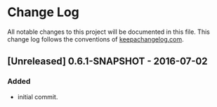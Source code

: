 # Change Log
All notable changes to this project will be documented in this file. This change log follows the conventions of [keepachangelog.com](http://keepachangelog.com/).

## [Unreleased] 0.6.1-SNAPSHOT - 2016-07-02
### Added
- initial commit.
